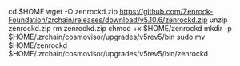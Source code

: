 cd $HOME
wget -O zenrockd.zip https://github.com/Zenrock-Foundation/zrchain/releases/download/v5.10.6/zenrockd.zip
unzip zenrockd.zip
rm zenrockd.zip
chmod +x $HOME/zenrockd
mkdir -p $HOME/.zrchain/cosmovisor/upgrades/v5rev5/bin
sudo mv $HOME/zenrockd $HOME/.zrchain/cosmovisor/upgrades/v5rev5/bin/zenrockd
